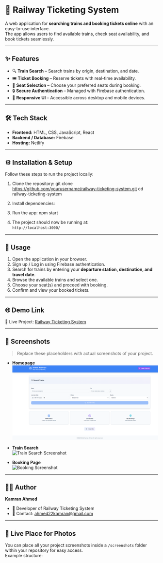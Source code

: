 # 🚆 Railway Ticketing System

A web application for **searching trains and booking tickets online** with an easy-to-use interface.  
The app allows users to find available trains, check seat availability, and book tickets seamlessly.

---

## ✨ Features

- 🔍 **Train Search** – Search trains by origin, destination, and date.  
- 🎟️ **Ticket Booking** – Reserve tickets with real-time availability.  
- 💺 **Seat Selection** – Choose your preferred seats during booking.  
- 🔒 **Secure Authentication** – Managed with Firebase authentication.  
- 📱 **Responsive UI** – Accessible across desktop and mobile devices.

---

## 🛠️ Tech Stack

- **Frontend:** HTML, CSS, JavaScript, React  
- **Backend / Database:** Firebase  
- **Hosting:** Netlify  

---

## ⚙️ Installation & Setup

Follow these steps to run the project locally:

1. Clone the repository:
git clone https://github.com/yourusername/railway-ticketing-system.git
cd railway-ticketing-system

2. Install dependencies:


3. Run the app:
npm start


4. The project should now be running at:  
`http://localhost:3000/`

---

## 🚀 Usage

1. Open the application in your browser.  
2. Sign up / Log in using Firebase authentication.  
3. Search for trains by entering your **departure station, destination, and travel date**.  
4. Browse the available trains and select one.  
5. Choose your seat(s) and proceed with booking.  
6. Confirm and view your booked tickets.

---

## 🌐 Demo Link

🔗 Live Project: [Railway Ticketing System](https://railwayticket-kamran.netlify.app/)

---

## 📸 Screenshots

> Replace these placeholders with actual screenshots of your project.

- **Homepage**  
![Homepage Screenshot](./screenshots/homepage.png)

- **Train Search**  
![Train Search Screenshot](./screenshots/train-search.png)

- **Booking Page**  
![Booking Screenshot](./screenshots/booking.png)

---

## 👨‍💻 Author

**Kamran Ahmed**  
- 💼 Developer of Railway Ticketing System  
- 📧 Contact: ahmed22kamran@gmail.com   

---

## 📂 Live Place for Photos

You can place all your project screenshots inside a `/screenshots` folder within your repository for easy access.  
Example structure:



